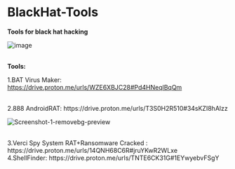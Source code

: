 # BlackHat-Tools
<b>Tools for black hat hacking</b>
<br>

![image](https://user-images.githubusercontent.com/120317751/213904412-65214282-3bae-4b9f-b243-075e91354e4b.png)

<br>
<B>Tools:</b>
<br>

1.BAT Virus Maker: https://drive.proton.me/urls/WZE6XBJC28#Pd4HNeqlBqQm


<BR>
2.888 AndroidRAT: https://drive.proton.me/urls/T3S0H2R510#34sKZI8hAlzz
  
  
![Screenshot-1-removebg-preview](https://user-images.githubusercontent.com/120317751/213907499-6bd73121-e9c6-410b-a434-5c058b70d1cf.png)

<br>
3.Verci Spy System RAT+Ransomware Cracked : https://drive.proton.me/urls/14QNH68C6R#jruYKwR2WLxe
<br>
4.ShellFinder: https://drive.proton.me/urls/TNTE6CK31G#1EYwyebvFSgY  
